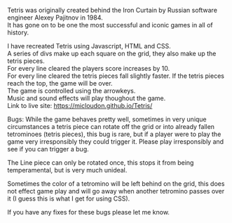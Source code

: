 Tetris was originally created behind the Iron Curtain by Russian software engineer Alexey Pajitnov in 1984.  
It has gone on to be one the most successful and iconic games in all of history.  
  
I have recreated Tetris using Javascript, HTML and CSS.  
A series of divs make up each square on the grid, they also make up the tetris pieces.  
For every line cleared the players score increases by 10.  
For every line cleared the tetris pieces fall slightly faster.
If the tetris pieces reach the top, the game will be over.  
The game is controlled using the arrowkeys.  
Music and sound effects will play thoughout the game.  
Link to live site:
https://micloudon.github.io/Tetris/
 
    
      
         
           
Bugs: 
While the game behaves pretty well, sometimes in very unique circumstances a tetris piece can rotate off the grid or into already fallen tetrominoes (tetris pieces), this bug is rare, but if a player were to play the game very irresponsibly they could trigger it. Please play irresponsibly and see if you can trigger a bug.  

The Line piece can only be rotated once, this stops it from being temperamental, but is very much unideal.  

Sometimes the color of a tetromino will be left behind on the grid, this does not effect game play and will go away when another tetromino passes over it (I guess this is what I get for using CSS).  

If you have any fixes for these bugs please let me know.
